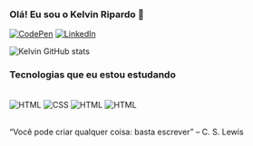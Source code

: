 ### Olá! Eu sou o Kelvin Ripardo 🤚

[![CodePen](https://img.shields.io/badge/Codepen-000000?style=for-the-badge&logo=codepen&logoColor=white)](https://codepen.io/kelvinripardo)
[![LinkedIn](https://img.shields.io/badge/LinkedIn-0077B5?style=for-the-badge&logo=linkedin&logoColor=white)](https://www.linkedin.com/in/kelvinripardo/)

![Kelvin GitHub stats](https://github-readme-stats.vercel.app/api?username=KelvinRipardo&show_icons=true&theme=radical)

### Tecnologias que eu estou estudando
<div style="display: inline_block"><br/>
<img align="center" alt="HTML" src="https://img.shields.io/badge/HTML5-E34F26?style=for-the-badge&logo=html5&logoColor=white">
<img align="center" alt="CSS" src="https://img.shields.io/badge/CSS3-1572B6?style=for-the-badge&logo=css3&logoColor=white"> 
<img align="center" alt="HTML" src="https://img.shields.io/badge/JavaScript-323330?style=for-the-badge&logo=javascript&logoColor=F7DF1E">
<img align="center" alt="HTML" src="https://img.shields.io/badge/Java-ED8B00?style=for-the-badge&logo=openjdk&logoColor=white">
</div><br/>

“Você pode criar qualquer coisa: basta escrever” – C. S. Lewis


